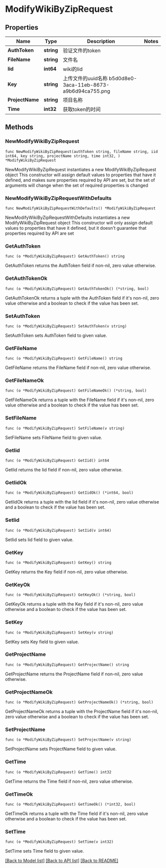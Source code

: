 # ModifyWikiByZipRequest

## Properties

Name | Type | Description | Notes
------------ | ------------- | ------------- | -------------
**AuthToken** | **string** | 验证文件的token | 
**FileName** | **string** | 文件名 | 
**Iid** | **int64** | wiki的Iid | 
**Key** | **string** | 上传文件的uuid名称 b5d0d8e0-3aca-11eb-8673-a9b6d94ca755.png | 
**ProjectName** | **string** | 项目名称 | 
**Time** | **int32** | 获取token的时间 | 

## Methods

### NewModifyWikiByZipRequest

`func NewModifyWikiByZipRequest(authToken string, fileName string, iid int64, key string, projectName string, time int32, ) *ModifyWikiByZipRequest`

NewModifyWikiByZipRequest instantiates a new ModifyWikiByZipRequest object
This constructor will assign default values to properties that have it defined,
and makes sure properties required by API are set, but the set of arguments
will change when the set of required properties is changed

### NewModifyWikiByZipRequestWithDefaults

`func NewModifyWikiByZipRequestWithDefaults() *ModifyWikiByZipRequest`

NewModifyWikiByZipRequestWithDefaults instantiates a new ModifyWikiByZipRequest object
This constructor will only assign default values to properties that have it defined,
but it doesn't guarantee that properties required by API are set

### GetAuthToken

`func (o *ModifyWikiByZipRequest) GetAuthToken() string`

GetAuthToken returns the AuthToken field if non-nil, zero value otherwise.

### GetAuthTokenOk

`func (o *ModifyWikiByZipRequest) GetAuthTokenOk() (*string, bool)`

GetAuthTokenOk returns a tuple with the AuthToken field if it's non-nil, zero value otherwise
and a boolean to check if the value has been set.

### SetAuthToken

`func (o *ModifyWikiByZipRequest) SetAuthToken(v string)`

SetAuthToken sets AuthToken field to given value.


### GetFileName

`func (o *ModifyWikiByZipRequest) GetFileName() string`

GetFileName returns the FileName field if non-nil, zero value otherwise.

### GetFileNameOk

`func (o *ModifyWikiByZipRequest) GetFileNameOk() (*string, bool)`

GetFileNameOk returns a tuple with the FileName field if it's non-nil, zero value otherwise
and a boolean to check if the value has been set.

### SetFileName

`func (o *ModifyWikiByZipRequest) SetFileName(v string)`

SetFileName sets FileName field to given value.


### GetIid

`func (o *ModifyWikiByZipRequest) GetIid() int64`

GetIid returns the Iid field if non-nil, zero value otherwise.

### GetIidOk

`func (o *ModifyWikiByZipRequest) GetIidOk() (*int64, bool)`

GetIidOk returns a tuple with the Iid field if it's non-nil, zero value otherwise
and a boolean to check if the value has been set.

### SetIid

`func (o *ModifyWikiByZipRequest) SetIid(v int64)`

SetIid sets Iid field to given value.


### GetKey

`func (o *ModifyWikiByZipRequest) GetKey() string`

GetKey returns the Key field if non-nil, zero value otherwise.

### GetKeyOk

`func (o *ModifyWikiByZipRequest) GetKeyOk() (*string, bool)`

GetKeyOk returns a tuple with the Key field if it's non-nil, zero value otherwise
and a boolean to check if the value has been set.

### SetKey

`func (o *ModifyWikiByZipRequest) SetKey(v string)`

SetKey sets Key field to given value.


### GetProjectName

`func (o *ModifyWikiByZipRequest) GetProjectName() string`

GetProjectName returns the ProjectName field if non-nil, zero value otherwise.

### GetProjectNameOk

`func (o *ModifyWikiByZipRequest) GetProjectNameOk() (*string, bool)`

GetProjectNameOk returns a tuple with the ProjectName field if it's non-nil, zero value otherwise
and a boolean to check if the value has been set.

### SetProjectName

`func (o *ModifyWikiByZipRequest) SetProjectName(v string)`

SetProjectName sets ProjectName field to given value.


### GetTime

`func (o *ModifyWikiByZipRequest) GetTime() int32`

GetTime returns the Time field if non-nil, zero value otherwise.

### GetTimeOk

`func (o *ModifyWikiByZipRequest) GetTimeOk() (*int32, bool)`

GetTimeOk returns a tuple with the Time field if it's non-nil, zero value otherwise
and a boolean to check if the value has been set.

### SetTime

`func (o *ModifyWikiByZipRequest) SetTime(v int32)`

SetTime sets Time field to given value.



[[Back to Model list]](../README.md#documentation-for-models) [[Back to API list]](../README.md#documentation-for-api-endpoints) [[Back to README]](../README.md)


